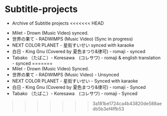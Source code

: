 # Subtitle-projects
* Archive of Subtitle projects
<<<<<<< HEAD
- Milet - Drown (Music Video) synced.
- 世界の果て - RADWIMPS (Music Video) (Sync in progress)
- NEXT COLOR PLANET - 星街すいせい synced with karaoke
- 白日 - King Gnu (Covered by 夏色まつり&律可) - romaji - synced
- Tabako （たばこ）-  Koresawa　(コレサワ) - romaji & english translation - synced
=======
- Milet - Drown (Music Video) Synced.
- 世界の果て - RADWIMPS (Music Video) - Unsynced
- NEXT COLOR PLANET - 星街すいせい - Synced with karaoke
- 白日 - King Gnu (Covered by 夏色まつり&律可) - romaji - Synced
- Tabako （たばこ）-  Koresawa　(コレサワ) - romaji - Synced
>>>>>>> 3a181be1724ca4b43820de588aedb5b3ef4ffb53

